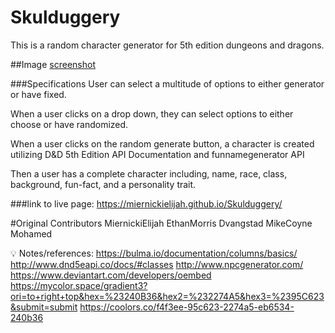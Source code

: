 # Skulduggery
This is a random character generator for 5th edition dungeons and dragons. 

##Image
[screenshot](./assets/screenshot.png)

###Specifications
User can select a multitude of options to either generator or have fixed. 

When a user clicks on a drop down, they can select options to either choose or have randomized.

When a user clicks on the random generate button, a character is created utilizing D&D 5th Edition API Documentation and funnamegenerator API 

Then a user has a complete character including, name, race, class, background, fun-fact, and a personality trait. 

###link to live page: https://miernickielijah.github.io/Skulduggery/

#Original Contributors
MiernickiElijah
EthanMorris
Dvangstad
MikeCoyne
Mohamed


💡 Notes/references: 
https://bulma.io/documentation/columns/basics/
http://www.dnd5eapi.co/docs/#classes
http://www.npcgenerator.com/
https://www.deviantart.com/developers/oembed
https://mycolor.space/gradient3?ori=to+right+top&hex=%23240B36&hex2=%232274A5&hex3=%2395C623&submit=submit
https://coolors.co/f4f3ee-95c623-2274a5-eb6534-240b36